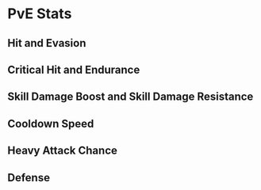 # PvE Stats

## Hit and Evasion

<div>
  <canvas id="HitEvasion"></canvas>
</div>

## Critical Hit and Endurance

<div>
  <canvas id="CritEndurance"></canvas>
</div>

## Skill Damage Boost and Skill Damage Resistance

<div>
  <canvas id="sdbsdr"></canvas>
</div>

## Cooldown Speed

<div>
  <canvas id="cdr"></canvas>
</div>

## Heavy Attack Chance

<div>
  <canvas id="doubleAttack"></canvas>
</div>

## Defense

<div>
  <canvas id="dmgReduction"></canvas>
</div>


<script>
const charts = {};

function makeConfig() {
    return {
        type: 'line',
        data: { datasets: [] },
        options: {
            responsive: true,
            maintainAspectRatio: false,
            aspectRatio: 1,
            scales: {
                x: { type: 'linear', title: { display: true, text: 'Points Invested' } },
                y: { type: 'linear', title: { display: true, text: '%' } }
            }
        }
    };
}

const makeCharts = ["HitEvasion", "CritEndurance", "sdbsdr", "cdr", "doubleAttack", "dmgReduction"];
for (const statType of makeCharts) {
    charts[statType] = new Chart(
        document.getElementById(statType).getContext('2d'),
        makeConfig()
    );
}

function createCharts(chartName, chartData) {
    const datasets = [{
            label: chartName,
            data: chartData,
            tension: 0.1,
            hidden: false
        }];

    charts[chartName].data.datasets = datasets;
    charts[chartName].update();

}

let HitEvaDataSet = []
for (let i = 0; i <= 6000; i += 100) {
    const yValue = (i/(i+1000)*100);
    HitEvaDataSet.push({ x: i, y: yValue });
}
createCharts("HitEvasion", HitEvaDataSet)
createCharts("CritEndurance", HitEvaDataSet)
createCharts("doubleAttack", HitEvaDataSet)
let sdbsdrDataSet = []
for (let i = 0; i <= 2000; i += 50) {
    const yValue = (i/(i+1000)*100);
    sdbsdrDataSet.push({ x: i, y: yValue });
}
createCharts("sdbsdr", sdbsdrDataSet)
let cdrDataSet = []
for (let i = 0; i <= 200; i += 10) {
    const yValue = (i/(100+i));
    cdrDataSet.push({ x: i, y: yValue });
}
createCharts("cdr", cdrDataSet)
let dmgRedDataSet = []
for (let i = 0; i <= 8000; i += 200) {
    const yValue = (i/(i+2500)*100);
    dmgRedDataSet.push({ x: i, y: yValue });
}
createCharts("dmgReduction", dmgRedDataSet)

</script>